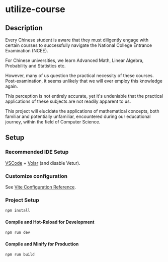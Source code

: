 # utilize-course

## Description

Every Chinese student is aware that they must diligently engage with certain courses to successfully navigate the National College Entrance Examination (NCEE). 

For Chinese universities, we learn Advanced Math, Linear Algebra, Probability and Statistics etc.

However, many of us question the practical necessity of these courses. Post-examination, it seems unlikely that we will ever employ this knowledge again.

This perception is not entirely accurate, yet it's undeniable that the practical applications of these subjects are not readily apparent to us.

This project will elucidate the applications of mathematical concepts, both familiar and potentially unfamiliar, encountered during our educational journey, within the field of Computer Science.

## Setup

### Recommended IDE Setup

[VSCode](https://code.visualstudio.com/) + [Volar](https://marketplace.visualstudio.com/items?itemName=Vue.volar) (and disable Vetur).

### Customize configuration

See [Vite Configuration Reference](https://vitejs.dev/config/).

### Project Setup

```sh
npm install
```

#### Compile and Hot-Reload for Development

```sh
npm run dev
```

#### Compile and Minify for Production

```sh
npm run build
```
